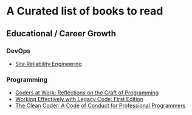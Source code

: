 # A Curated list of books to read

## Educational / Career Growth

### DevOps

* [Site Reliability Engineering](https://www.goodreads.com/book/show/27968891-site-reliability-engineering)

### Programming

* [Coders at Work: Reflections on the Craft of Programming](https://www.goodreads.com/book/show/6713575-coders-at-work)
* [Working Effectively with Legacy Code: First Edition](https://www.goodreads.com/book/show/44919.Working_Effectively_with_Legacy_Code)
* [The Clean Coder: A Code of Conduct for Professional Programmers](https://www.goodreads.com/book/show/10284614-the-clean-coder)
